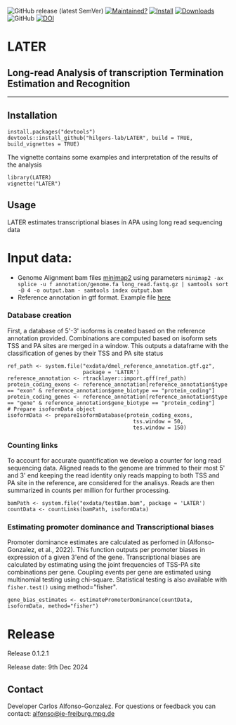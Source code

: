 <!-- badges: start -->

![GitHub release (latest SemVer)](https://img.shields.io/github/v/release/hilgers-lab/LATER)
[![Maintained?](https://img.shields.io/badge/Maintained%3F-Yes-brightgreen)](https://github.com/hilgers-lab/LATER/graphs/contributors)
[![Install](https://img.shields.io/badge/Install-Github-brightgreen)](#installation)
[![Downloads](https://img.shields.io/github/downloads/hilgers-lab/LATER/total)]()
![GitHub](https://img.shields.io/github/license/hilgers-lab/LATER)
[![DOI](https://zenodo.org/badge/463514279.svg)](https://zenodo.org/badge/latestdoi/463514279)

<!-- badges: end -->

# LATER
## Long-read Analysis of transcription Termination Estimation and Recognition
-------


## Installation 

```
install.packages("devtools")
devtools::install_github("hilgers-lab/LATER", build = TRUE, build_vignettes = TRUE)
```

The vignette contains some examples and interpretation of the results of the analysis 
```
library(LATER)
vignette("LATER")
```

## Usage

LATER estimates transcriptional biases in APA using long read sequencing data 

# Input data: 
  * Genome Alignment bam files [minimap2](https://github.com/lh3/minimap2) using parameters `minimap2 -ax splice -u f annotation/genome.fa long_read.fastq.gz | samtools sort -@ 4 -o output.bam - samtools index output.bam`
  * Reference annotation in gtf format. Example file [here](https://github.com/hilgers-lab/LATER/blob/master/inst/exdata/dm6.annot.gtf.gz) 

### Database creation 

First, a database of 5'-3' isoforms is created based on the reference annotation provided. Combinations are computed based on isoform sets TSS and PA sites are merged in a window. This outputs a dataframe with the classification of genes by their TSS and PA site status 


```
ref_path <- system.file("exdata/dmel_reference_annotation.gtf.gz", 
                        package = 'LATER')
reference_annotation <- rtracklayer::import.gff(ref_path)
protein_coding_exons <- reference_annotation[reference_annotation$type == "exon" & reference_annotation$gene_biotype == "protein_coding"]
protein_coding_genes <- reference_annotation[reference_annotation$type == "gene" & reference_annotation$gene_biotype == "protein_coding"]
# Prepare isoformData object 
isoformData <- prepareIsoformDatabase(protein_coding_exons, 
                                        tss.window = 50, 
                                        tes.window = 150)
```

### Counting links 

To account for accurate quantification we develop a counter for long read sequencing data. Aligned reads to the genome are trimmed to their most 5' and 3' end keeping the read identity only reads mapping to both TSS and PA site in the reference, are considered for the analisys. Reads are then summarized in counts per million for further processing. 

```
bamPath <- system.file("exdata/testBam.bam", package = 'LATER')
countData <- countLinks(bamPath, isoformData)
```


### Estimating promoter dominance and Transcriptional biases 

Promoter dominance estimates are calculated as perfomed in (Alfonso-Gonzalez, et al., 2022). This function outputs per promoter biases in expression of a given 3'end of the gene. 
Transcriptional biases are calculated by estimating using the joint frequencies of TSS-PA site combinations per gene. Coupling events per gene are estimated using multinomial testing using chi-square. Statistical testing is also available with `fisher.test()` using method="fisher".  

```
gene_bias_estimates <- estimatePromoterDominance(countData, isoformData, method="fisher")
```
# Release 

Release 0.1.2.1

Release date: 9th Dec 2024

## Contact

Developer Carlos Alfonso-Gonzalez. For questions or feedback you can contact:
alfonso@ie-freiburg.mpg.de





